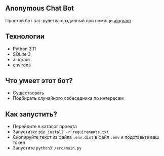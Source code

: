 ## Anonymous Chat Bot
Простой бот чат-рулетка созданный при помощи [aiogram](https://github.com/aiogram/aiogram)
## Технологии
- Python 3.11
- SQLite 3
- aiogram
- environs
## Что умеет этот бот?
- Существовать
- Подбирать случайного собеседника по интересам
## Как запустить?
- Перейдите в каталог проекта
- Запуститке `pip install -r requirements.txt`
- Скопируйте текст из файла `.env.dist` в файл `.env` и подставьте ваш токен
- Запустите `python3 /src/main.py`
